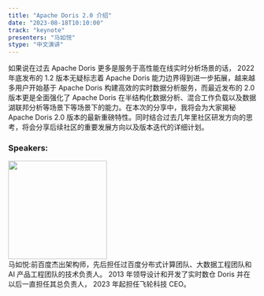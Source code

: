 ```yaml
---
title: "Apache Doris 2.0 介绍"
date: "2023-08-18T10:10:00" 
track: "keynote"
presenters: "马如悦"
stype: "中文演讲"
---
```

如果说在过去 Apache Doris 更多是服务于高性能在线实时分析场景的话， 2022年底发布的 1.2 版本无疑标志着 Apache Doris 能力边界得到进一步拓展，越来越多用户开始基于 Apache Doris 构建高效的实时数据分析服务，而最近发布的 2.0 版本更是全面强化了 Apache Doris 在半结构化数据分析、混合工作负载以及数据湖联邦分析等场景下等场景下的能力。在本次的分享中，我将会为大家揭秘 Apache Doris 2.0 版本的最新重磅特性。同时结合过去几年里社区研发方向的思考，将会分享后续社区的重要发展方向以及版本迭代的详细计划。
 ### Speakers: 
 <img src="https://img.bagevent.com/resource/20230720/1812289181016.jpg" width="200" /><br>马如悦:前百度杰出架构师，先后担任过百度分布式计算团队、大数据工程团队和 AI 产品工程团队的技术负责人。 2013 年领导设计和开发了实时数仓 Doris 并在以后一直担任其总负责人， 2023 年起担任飞轮科技 CEO。
 <br><br>